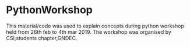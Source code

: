 # PythonWorkshop
This material/code was used to explain concepts during python workshop held from 26th feb to 4th mar 2019. The workshop was organised by CSI,students chapter,GNDEC. 
